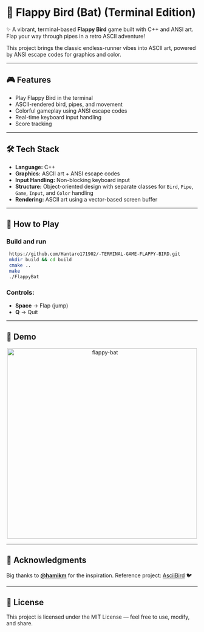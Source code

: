 # 🦇 Flappy Bird (Bat) (Terminal Edition)

✨ A vibrant, terminal-based **Flappy Bird** game built with C++ and ANSI art. Flap your way through pipes in a retro ASCII adventure!

This project brings the classic endless-runner vibes into ASCII art, powered by ANSI escape codes for graphics and color.

---

## 🎮 Features

* Play Flappy Bird in the terminal
* ASCII-rendered bird, pipes, and movement
* Colorful gameplay using ANSI escape codes
* Real-time keyboard input handling
* Score tracking

---

## 🛠️ Tech Stack

* **Language:** C++
* **Graphics:** ASCII art + ANSI escape codes
* **Input Handling:** Non-blocking keyboard input
* **Structure:** Object-oriented design with separate classes for `Bird`, `Pipe`, `Game`, `Input`, and `Color` handling
* **Rendering:** ASCII art using a vector-based screen buffer

---

## 🚀 How to Play

### Build and run

   ```bash
    https://github.com/Hantaro171902/-TERMINAL-GAME-FLAPPY-BIRD.git
    mkdir build && cd build
    cmake ..
    make
    ./FlappyBat
   ```

### Controls:

   * **Space** → Flap (jump)
   * **Q** → Quit

---

## 📸 Demo


<p align="center">
  <img src="https://github.com/user-attachments/assets/98c7b538-ab83-4a79-ad8c-2c63a8f6a334" alt="flappy-bat" width="500"/>
</p>

---

## 🙏 Acknowledgments

Big thanks to [**@hamikm**](https://github.com/hamikm) for the inspiration.
Reference project: [AsciiBird](https://github.com/hamikm/AsciiBird.git) 🐦

---

## 📜 License

This project is licensed under the MIT License — feel free to use, modify, and share.

